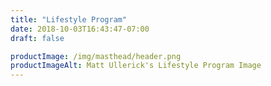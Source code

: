 ```yaml
---
title: "Lifestyle Program"
date: 2018-10-03T16:43:47-07:00
draft: false

productImage: /img/masthead/header.png
productImageAlt: Matt Ullerick's Lifestyle Program Image
---
```


